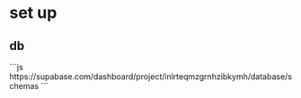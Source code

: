 <h1>set up</h1>
<h2>db</h2>
```js
https://supabase.com/dashboard/project/inlrteqmzgrnhzibkymh/database/schemas
```
